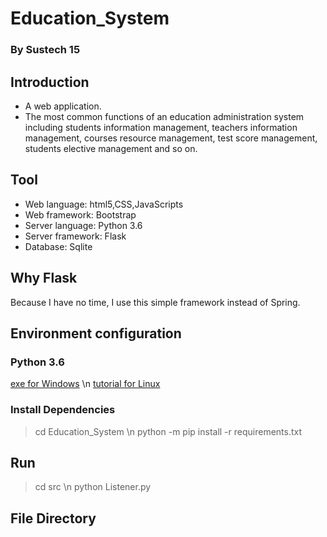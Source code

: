 # Education_System
### By Sustech 15
## Introduction
* A web application.
* The most common functions of an education administration system including students
information management, teachers information management, courses resource management, test score management,
students elective management and so on.
## Tool
* Web language: html5,CSS,JavaScripts
* Web framework: Bootstrap
* Server language: Python 3.6
* Server framework: Flask
* Database: Sqlite
## Why Flask
Because I have no time, I use this simple framework instead of Spring.
## Environment configuration
### Python 3.6
[exe for Windows](https://www.python.org/ftp/python/3.6.5/python-3.6.5-amd64.exe) \n
[tutorial for Linux](https://www.cnblogs.com/kimyeee/p/7250560.html)
### Install Dependencies
> cd Education_System \n
> python -m pip install -r requirements.txt
## Run 
> cd src \n
> python Listener.py
## File Directory

